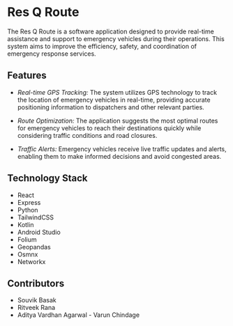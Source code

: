 # Res Q Route

The Res Q Route is a software application designed to provide real-time assistance and support to emergency vehicles during their operations. This system aims to improve the efficiency, safety, and coordination of emergency response services.

## Features

- *Real-time GPS Tracking:* The system utilizes GPS technology to track the location of emergency vehicles in real-time, providing accurate positioning information to dispatchers and other relevant parties.

- *Route Optimization:* The application suggests the most optimal routes for emergency vehicles to reach their destinations quickly while considering traffic conditions and road closures.

- *Traffic Alerts:* Emergency vehicles receive live traffic updates and alerts, enabling them to make informed decisions and avoid congested areas.


## Technology Stack
- React
- Express
- Python
- TailwindCSS
- Kotlin
- Android Studio
- Folium
- Geopandas
- Osmnx
- Networkx
## Contributors
- Souvik Basak
- Ritveek Rana
- Aditya Vardhan Agarwal
- Varun Chindage